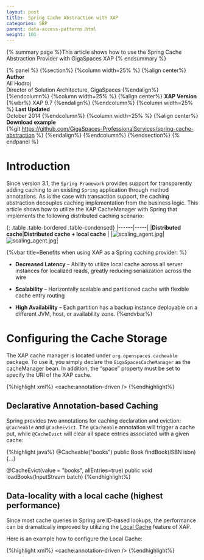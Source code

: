 ```yaml
---
layout: post
title:  Spring Cache Abstraction with XAP
categories: SBP
parent: data-access-patterns.html
weight: 101
---
```


{% summary page %}This article shows how to  use the Spring Cache Abstraction Provider with GigaSpaces XAP {% endsummary %}


{% panel %}
{%section%}
{%column width=25% %}
{%align center%}
**Author**<br>
Ali Hodroj <br>
Director of Solution Architecture, GigaSpaces
{%endalign%}
{%endcolumn%}
{%column   width=25% %}
{%align center%}
**XAP Version** {%wbr%}
XAP 9.7
{%endalign%}
{%endcolumn%}
{%column  width=25% %}
**Last Updated**  <br>
October 2014
{%endcolumn%}
{%column  width=25% %}
{%align center%}
**Download example** <br>
{%git https://github.com/GigaSpaces-ProfessionalServices/spring-cache-abstraction %}
{%endalign%}
{%endcolumn%}
{%endsection%}
{% endpanel %}





# Introduction

Since version 3.1, the `Spring Framework` provides support for transparently adding caching to an existing `Spring` application through method annotations. As is the case with transaction support, the caching abstraction decouples caching implementation from the business logic. This article shows how to utilize the XAP CacheManager with Spring that implements the following distributed caching scenario:


{: .table .table-bordered .table-condensed}
|------|-----|
|**Distributed cache**|**Distributed cache + local cache** |
|![scaling_agent.jpg](/sbp/attachment_files/spring-cache1.png)|![scaling_agent.jpg](/sbp/attachment_files/spring-cache2.png)|



{%vbar title=Benefits when using XAP as a Spring caching provider: %}

-	**Decreased Latency** –  Ability to utilize local cache across all server instances for localized reads, greatly reducing serialization across the wire

-	**Scalability** – Horizontally scalable and partitioned cache with flexible cache entry routing

-	**High Availability** – Each partition has a backup instance deployable on a different JVM, host, or availability zone.
{%endvbar%}




# Configuring the Cache Storage

The XAP cache manager is located under `org.openspaces.cacheable` package. To use it, you simply declare the `GigaSpacesCacheManager` as the cacheManager bean. In addition, the “space” property must be set to specify the URI of the XAP cache.

{%highlight xml%}
<cache:annotation-driven />
<bean id="cacheManager" class="org.openspaces.cacheable.GigaSpacesCacheManager">
    <property name="space" value="jini://*/*/space" />
</bean>
{%endhighlight%}

## Declarative Annotation-based Caching

Spring provides two annotations for caching declaration and eviction: `@Cacheable` and `@CacheEvict`. The `@Cacheable` annotation will trigger a cache put, while `@CacheEvict` will clear all space entries associated with a given cache:

{%highlight java%}
@Cacheable("books")
public Book findBook(ISBN isbn) {...}

@CacheEvict(value = "books", allEntries=true)
public void loadBooks(InputStream batch)
{%endhighlight%}

## Data-locality with a local cache (highest performance)

Since most cache queries in Spring are ID-based lookups, the performance can be dramatically improved by utilizing the [Local Cache]({%latestjavaurl%}/local-cache.html) feature of XAP.

Here is an example how to configure the Local Cache:

{%highlight xml%}
<cache:annotation-driven />
<bean id="cacheManager" class="org.openspaces.cacheable.GigaSpacesCacheManager">
   <property name="space" value="jini://*/*/space" />
   <property name="localCache" value="true" />
</bean>
{%endhighlight%}



